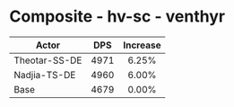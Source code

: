 # Composite - hv-sc - venthyr
| Actor | DPS | Increase |
|---|:---:|:---:|
|Theotar-SS-DE|4971|6.25%|
|Nadjia-TS-DE|4960|6.00%|
|Base|4679|0.00%|
